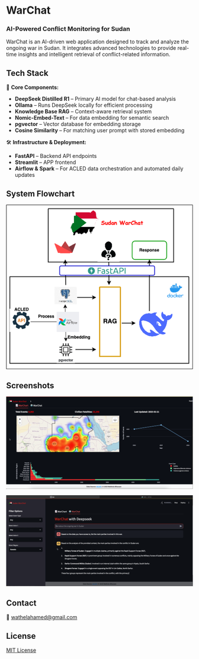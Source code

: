 # **WarChat**  
### **AI-Powered Conflict Monitoring for Sudan**  

WarChat is an AI-driven web application designed to track and analyze the ongoing war in Sudan. It integrates advanced technologies to provide real-time insights and intelligent retrieval of conflict-related information.  

## **Tech Stack**  

🚀 **Core Components:**  
- **DeepSeek Distilled R1** – Primary AI model for chat-based analysis  
- **Ollama** – Runs DeepSeek locally for efficient processing  
- **Knowledge Base RAG** – Context-aware retrieval system  
- **Nomic-Embed-Text** – For data embedding for semantic search 
- **pgvector** – Vector database for embedding storage 
- **Cosine Similarity** – For matching user prompt with stored embedding  

🛠 **Infrastructure & Deployment:**  
- **FastAPI** – Backend API endpoints 
- **Streamlit** – APP frontend  
- **Airflow & Spark** – For ACLED data orchestration and automated daily updates  

## **System Flowchart**  
<p align="center">
    <img src="images/warchart_flowchart_wb.png" width="600px">
</p>

## **Screenshots**  
<p align="center">
    <img src="images/app_screen1.png" width="600px">
</p>  

<p align="center">
    <img src="images/app_screen2.png" width="600px">
</p>  

## **Contact**  
📧 [wathelahamed@gmail.com](mailto:wathelahamed@gmail.com)  

## **License**  
[MIT License](LICENSE)